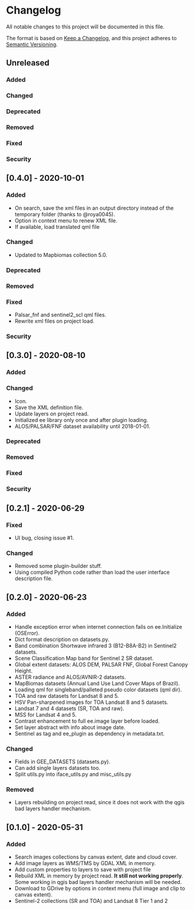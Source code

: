 # Changelog

All notable changes to this project will be documented in this file.

The format is based on [Keep a Changelog](https://keepachangelog.com/en/1.0.0/),
and this project adheres to [Semantic Versioning](https://semver.org/spec/v2.0.0.html).

## Unreleased

### Added

### Changed

### Deprecated

### Removed

### Fixed

### Security

## [0.4.0] - 2020-10-01

### Added

 - On search, save the xml files in an output directory instead of the temporary folder  (thanks to @roya0045).
 - Option in context menu to renew XML file.
 - If available, load translated qml file

### Changed

 - Updated to Mapbiomas collection 5.0.

### Deprecated

### Removed

### Fixed

 - Palsar_fnf and sentinel2_scl qml files.
 - Rewrite xml files on project load.

### Security

## [0.3.0] - 2020-08-10

### Added

### Changed

- Icon.
- Save the XML definition file.
- Update layers on project read.
- Initialized ee library only once and after plugin loading.
- ALOS/PALSAR/FNF dataset availability until 2018-01-01.

### Deprecated

### Removed

### Fixed

### Security

## [0.2.1] - 2020-06-29

### Fixed

- UI bug, closing issue #1.

### Changed

- Removed some plugin-builder stuff. 
- Using compiled Python code rather than load the user interface description file. 

## [0.2.0] - 2020-06-23

### Added

- Handle exception error when internet connection fails on ee.Initialize (OSError).
- Dict format description on datasets.py.
- Band combination Shortwave infrared 3 (B12-B8A-B2) in Sentinel2 datasets.
- Scene Classification Map band for Sentinel 2 SR dataset.
- Global extent datasets: ALOS DEM, PALSAR FNF, Global Forest Canopy Height.
- ASTER radiance and ALOS/AVNIR-2 datasets.
- MapBiomas datasets (Annual Land Use Land Cover Maps of Brazil).
- Loading qml for singleband/palleted pseudo color datasets (qml dir).
- TOA and raw datasets for Landsat 8 and 5.
- HSV Pan-sharpened images for TOA Landsat 8 and 5 datasets. 
- Landsat 7 and 4 datasets (SR, TOA and raw).
- MSS for Landsat 4 and 5.
- Contrast enhancement to full ee.image layer before loaded.
- Set layer abstract with info about image date.
- Sentinel as tag and ee_plugin as dependency in metadata.txt.

### Changed

- Fields in GEE_DATASETS (datasets.py).
- Can add single layers datasets too.
- Split utils.py into iface_utils.py and misc_utils.py

### Removed

- Layers rebuilding on project read, since it does not work with the qgis bad layers handler mechanism.

## [0.1.0] - 2020-05-31

### Added

- Search images collections by canvas extent, date and cloud cover.
- Add image layers as WMS/TMS by GDAL XML in memory.
- Add custom properties to layers to save with project file
- Rebuild XML in memory by project read. **It still not working properly**. Some working in qgis bad layers handler mechanism will be needed.
- Download to GDrive by options in context menu (full image and clip to canvas extent).
- Sentinel-2 collections (SR and TOA) and Landsat 8 Tier 1 and 2
